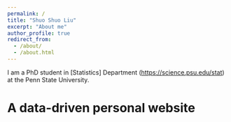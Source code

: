 ```yaml
---
permalink: /
title: "Shuo Shuo Liu"
excerpt: "About me"
author_profile: true
redirect_from: 
  - /about/
  - /about.html
---
```


I am a PhD student in [Statistics] Department (https://science.psu.edu/stat) at the Penn State University.

A data-driven personal website
======

